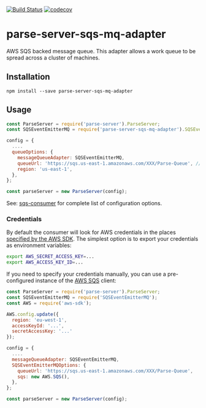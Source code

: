 [![Build Status](https://travis-ci.org/parse-server-modules/parse-server-sqs-mq-adapter.svg?branch=master)](https://travis-ci.org/parse-server-modules/parse-server-sqs-mq-adapter)
[![codecov](https://codecov.io/gh/parse-server-modules/parse-server-sqs-mq-adapter/branch/master/graph/badge.svg)](https://codecov.io/gh/parse-server-modules/parse-server-sqs-mq-adapter)


# parse-server-sqs-mq-adapter
AWS SQS backed message queue.  This adapter allows a work queue to be spread across a cluster of machines.

## Installation

`npm install --save parse-server-sqs-mq-adapter`

## Usage

```js
const ParseServer = require('parse-server').ParseServer;
const SQSEventEmitterMQ = require('parse-server-sqs-mq-adapter').SQSEventEmitterMQ;

config = {
  ....
  queueOptions: {
    messageQueueAdapter: SQSEventEmitterMQ,
    queueUrl: 'https://sqs.us-east-1.amazonaws.com/XXX/Parse-Queue', // required
    region: 'us-east-1',
  },
};

const parseServer = new ParseServer(config);
```

See: [sqs-consumer](https://www.npmjs.com/package/sqs-consumer#options) for complete list of configuration options.
### Credentials

By default the consumer will look for AWS credentials in the places [specified by the AWS SDK](http://docs.aws.amazon.com/AWSJavaScriptSDK/guide/node-configuring.html#Setting_AWS_Credentials). The simplest option is to export your credentials as environment variables:

```bash
export AWS_SECRET_ACCESS_KEY=...
export AWS_ACCESS_KEY_ID=...
```

If you need to specify your credentials manually, you can use a pre-configured instance of the [AWS SQS](http://docs.aws.amazon.com/AWSJavaScriptSDK/latest/AWS/SQS.html) client:


```js
const ParseServer = require('parse-server').ParseServer;
const SQSEventEmitterMQ = require('SQSEventEmitterMQ');
const AWS = require('aws-sdk');

AWS.config.update({
  region: 'eu-west-1',
  accessKeyId: '...',
  secretAccessKey: '...'
});

config = {
  ....
  messageQueueAdapter: SQSEventEmitterMQ,
  SQSEventEmitterMQOptions: {
    queueUrl: 'https://sqs.us-east-1.amazonaws.com/XXX/Parse-Queue',
    sqs: new AWS.SQS(),
  },
};

const parseServer = new ParseServer(config);

```
